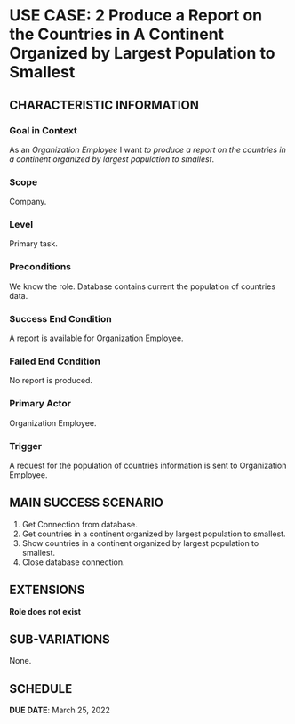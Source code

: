 # USE CASE: 2 Produce a Report on the Countries in A Continent Organized by Largest Population to Smallest

## CHARACTERISTIC INFORMATION

### Goal in Context

As an *Organization Employee* I want *to produce a report on the countries in a continent organized by largest population to smallest*.

### Scope

Company.

### Level

Primary task.

### Preconditions

We know the role.  Database contains current the population of countries data.

### Success End Condition

A report is available for Organization Employee.

### Failed End Condition

No report is produced.

### Primary Actor

Organization Employee.

### Trigger

A request for the population of countries information is sent to Organization Employee.

## MAIN SUCCESS SCENARIO

1. Get Connection from database.
2. Get countries in a continent organized by largest population to smallest.
3. Show countries in a continent organized by largest population to smallest.
4. Close database connection.

## EXTENSIONS

**Role does not exist**

## SUB-VARIATIONS

None.

## SCHEDULE

**DUE DATE**: March 25, 2022
